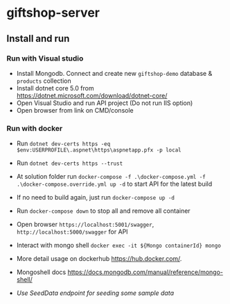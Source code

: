 # giftshop-server

## Install and run

### Run with Visual studio
- Install Mongodb. Connect and create new `giftshop-demo` database & `products` collection
- Install dotnet core 5.0 from https://dotnet.microsoft.com/download/dotnet-core/
- Open Visual Studio and run API project (Do not run IIS option)
- Open browser from link on CMD/console

### Run with docker
- Run `dotnet dev-certs https -eq $env:USERPROFILE\.aspnet\https\aspnetapp.pfx -p local`
- Run `dotnet dev-certs https --trust`
- At solution folder run `docker-compose -f .\docker-compose.yml -f .\docker-compose.override.yml up -d` to start API for the latest build
- If no need to build again, just run `docker-compose up -d`
- Run `docker-compose down` to stop all and remove all container
- Open browser `https://localhost:5001/swagger`, `http://localhost:5000/swagger` for API
- Interact with mongo shell `docker exec -it ${Mongo containerId} mongo`
- More detail usage on dockerhub https://hub.docker.com/.
- Mongoshell docs https://docs.mongodb.com/manual/reference/mongo-shell/

- *Use SeedData endpoint for seeding some sample data*
